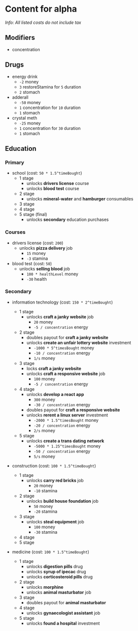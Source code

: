 # Content for alpha

*Info: All listed costs do not include tax*

## Modifiers
- concentration

## Drugs

- energy drink
  - `-2` money
  - `3` restoreStamina for `5` duration
  - `2` stomach
- adderall
  - `-50` money
  - `1` concentration for `10` duration
  - `1` stomach
- crystal meth
  - `-25` money
  - `1` concentration for `30` duration
  - `1` stomach

## Education

### Primary
- school (cost: `50 * 1.5^timeBought`)
  - 1 stage
    - unlocks **drivers license** course
    - unlocks **blood test** course
  - 2 stage
    - unlocks **mineral-water** and **hamburger** consumables
  - 3 stage
  - 4 stage
  - 5 stage (final)
    - unlocks **secondary** education purchases

### Courses
- drivers license (cost: `200`)
  - unlocks **pizza delivery** job
    - `15` money
    - `-3` stamina
- blood test (cost: `50`)
  - unlocks **selling blood** job
    - `100 * healthLevel` money
    - `-30` health

### Secondary
- information technology (cost: `150 * 2^timeBought`)
  - 1 stage
    - unlocks **craft a janky website** job
      - `20` money
      - `-5 / concentration` energy
  - 2 stage
    - doubles payout for **craft a janky website**
    - unlocks **create an unfair lottery website** investment
      - `-1000 * 5^timesBought` money
      - `-10 / concentration` energy
      - `1/s` money
  - 3 stage
    - locks **craft a janky website**
    - unlocks **craft a responsive website** job
      - `100` money
      - `-5 / concentration` energy
  - 4 stage
    - unlocks **develop a react app**
      - `300` money
      - `-30 / concentration` energy
    - doubles payout for **craft a responsive website**
    - unlocks **rerent a linux server** investment
      - `-2000 * 1.5^timesBought` money
      - `-20 / concentration` energy
      - `2/s` money
  - 5 stage
    - unlocks **create a trans dating network**
      - `-5000 * 1.25^timesBought` money
      - `-50 / concentration` energy
      - `5/s` money

- construction (cost: `100 * 1.5^timeBought`)
  - 1 stage
    - unlocks **carry red bricks** job
      - `20` money
      - `-10` stamina
  - 2 stage
    - unlocks **build house foundation** job
      - `50` money
      - `-20` stamina
  - 3 stage
    - unlocks **steal equipment** job
      - `100` money
      - `-30` stamina
  - 4 stage
  - 5 stage

- medicine (cost: `100 * 1.5^timeBought`)
  - 1 stage
    - unlocks **digestion pills** drug
    - unlocks **syrup of ipecac** drug
    - unlocks **corticosteroid pills** drug
  - 2 stage
    - unlocks **morphine**
    - unlocks **animal masturbator** job
  - 3 stage
    - doubles payout for **animal masturbator**
  - 4 stage
    - unlocks **gynaecologist assistant** job
  - 5 stage
    - unlocks **found a hospital** investment